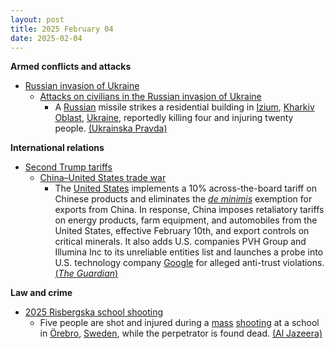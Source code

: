 ```yaml
---
layout: post
title: 2025 February 04
date: 2025-02-04
---
```



**Armed conflicts and attacks**

* [Russian invasion of Ukraine](https://en.wikipedia.org/wiki/Russian_invasion_of_Ukraine "Russian invasion of Ukraine")
  + [Attacks on civilians in the Russian invasion of Ukraine](https://en.wikipedia.org/wiki/Attacks_on_civilians_in_the_Russian_invasion_of_Ukraine "Attacks on civilians in the Russian invasion of Ukraine")
    - A [Russian](https://en.wikipedia.org/wiki/Russian_Armed_Forces "Russian Armed Forces") missile strikes a residential building in [Izium](https://en.wikipedia.org/wiki/Izium "Izium"), [Kharkiv Oblast](https://en.wikipedia.org/wiki/Kharkiv_Oblast "Kharkiv Oblast"), [Ukraine](https://en.wikipedia.org/wiki/Ukraine "Ukraine"), reportedly killing four and injuring twenty people. [(Ukrainska Pravda)](https://www.pravda.com.ua/eng/news/2025/02/4/7496676/)

**International relations**

* [Second Trump tariffs](https://en.wikipedia.org/wiki/Second_Trump_tariffs "Second Trump tariffs")
  + [China–United States trade war](https://en.wikipedia.org/wiki/China%E2%80%93United_States_trade_war "China–United States trade war")
    - The [United States](https://en.wikipedia.org/wiki/United_States "United States") implements a 10% across-the-board tariff on Chinese products and eliminates the *[de minimis](https://en.wikipedia.org/wiki/De_minimis "De minimis")* exemption for exports from China. In response, China imposes retaliatory tariffs on energy products, farm equipment, and automobiles from the United States, effective February 10th, and export controls on critical minerals. It also adds U.S. companies PVH Group and Illumina Inc to its unreliable entities list and launches a probe into U.S. technology company [Google](https://en.wikipedia.org/wiki/Google "Google") for alleged anti-trust violations. [(*The Guardian*)](https://www.theguardian.com/us-news/2025/feb/04/trump-china-tariffs)

**Law and crime**

* [2025 Risbergska school shooting](https://en.wikipedia.org/wiki/2025_Risbergska_school_shooting "2025 Risbergska school shooting")
  + Five people are shot and injured during a [mass](https://en.wikipedia.org/wiki/Mass_shooting "Mass shooting") [shooting](https://en.wikipedia.org/wiki/School_shooting "School shooting") at a school in [Örebro](https://en.wikipedia.org/wiki/%C3%96rebro "Örebro"), [Sweden](https://en.wikipedia.org/wiki/Sweden "Sweden"), while the perpetrator is found dead. [(Al Jazeera)](https://www.aljazeera.com/news/2025/2/4/five-people-shot-at-school-in-sweden)
